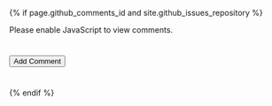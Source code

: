 {% if page.github_comments_id and site.github_issues_repository %}

<script src="{{ site.baseurl }}/js/github-comments.js"> </script>

<noscript>Please enable JavaScript to view comments.</noscript>

<form 
  action="https://github.com/{{site.github_issues_repository}}/issues/{{page.github_comments_id}}#new_comment_field"
  rel="nofollow"
  target="_blank"
>
<button class="btn" style="margin: 1.5rem 0;">Add Comment</button>
<form>
<div id="blog-comments" >
</div>
<script type="text/javascript"> 
  createComments("{{ site.github_issues_repository }}", {{ page.github_comments_id }})
</script>

{% endif %}
